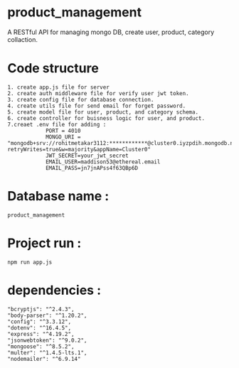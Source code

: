 # product_management
A RESTful API for managing mongo DB, create user, product, category collaction.
# Code structure
    1. create app.js file for server
    2. create auth middleware file for verify user jwt token.
    3. create config file for database connection.
    4. create utils file for send email for forget password.
    5. create model file for user, product, and category schema.
    6. create controller for buisness logic for user, and product.
    7.creaet .env file for adding :
                PORT = 4010
                MONGO_URI = "mongodb+srv://rohitmetakar3112:************@cluster0.iyzpdih.mongodb.net/product_management?retryWrites=true&w=majority&appName=Cluster0"
                JWT_SECRET=your_jwt_secret
                EMAIL_USER=maddison53@ethereal.email
                EMAIL_PASS=jn7jnAPss4f63QBp6D
# Database name : 
    product_management
# Project run :
    npm run app.js
# dependencies : 
    "bcryptjs": "^2.4.3",
    "body-parser": "^1.20.2",
    "config": "^3.3.12",
    "dotenv": "^16.4.5",
    "express": "^4.19.2",
    "jsonwebtoken": "^9.0.2",
    "mongoose": "^8.5.2",
    "multer": "^1.4.5-lts.1",
    "nodemailer": "^6.9.14"
